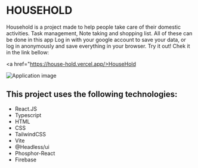 <h1>HOUSEHOLD</h1>

<p>Household is a project made to help people take care of their domestic activities. Task management, Note taking and shopping list. All of these can be done in this app Log in with your google account to save your data, or log in anonymously and save everything in your browser.
Try it out! Chek it in the link bellow:

<a href="https://house-hold.vercel.app/>HouseHold</a>

</p>

<img src="https://i.imgur.com/RMctPlQ.png" alt="Application image" />

<h2>This project uses the following technologies: </h3>
<ul>
  <li>React.JS</li>
  <li>Typescript</li>
  <li>HTML</li>
  <li>CSS</li>
  <li>TailwindCSS</li>
  <li>Vite</li>
  <li>@Headless/ui</li>
  <li>Phosphor-React</li>
  <li>Firebase</li>
</ul>
